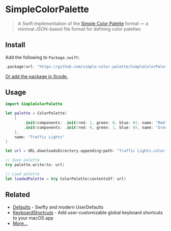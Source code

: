 # SimpleColorPalette

> A Swift implementation of the [Simple Color Palette](https://simplecolorpalette.com) format — a minimal JSON-based file format for defining color palettes

## Install

Add the following to `Package.swift`:

```swift
.package(url: "https://github.com/simple-color-palette/SimpleColorPaletteSwift", from: "0.1.0")
```

[Or add the package in Xcode.](https://developer.apple.com/documentation/xcode/adding_package_dependencies_to_your_app)

## Usage

<!-- [API documentation.](https://swiftpackageindex.com/simple-color-palette/SimpleColorPalette-swift/documentation/colorpalette) -->

```swift
import SimpleColorPalette

let palette = ColorPalette(
	[
		.init(components: .init(red: 1, green: 0, blue: 0), name: "Red"),
		.init(components: .init(red: 0, green: 1, blue: 0), name: "Green")
	],
	name: "Traffic Lights"
)

let url = URL.downloadsDirectory.appending(path: "Traffic Lights.color-palette")

// Save palette
try palette.write(to: url)

// Load palette
let loadedPalette = try ColorPalette(contentsOf: url)
```

## Related

- [Defaults](https://github.com/sindresorhus/Defaults) - Swifty and modern UserDefaults
- [KeyboardShortcuts](https://github.com/sindresorhus/KeyboardShortcuts) - Add user-customizable global keyboard shortcuts to your macOS app
- [More…](https://github.com/search?q=user%3Asindresorhus+language%3Aswift+archived%3Afalse&type=repositories)
